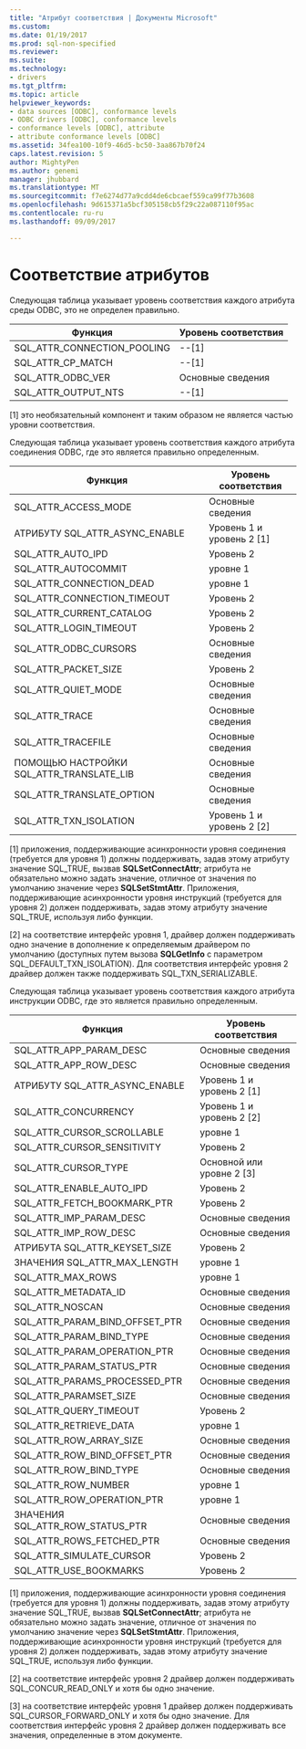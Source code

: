 ```yaml
---
title: "Атрибут соответствия | Документы Microsoft"
ms.custom: 
ms.date: 01/19/2017
ms.prod: sql-non-specified
ms.reviewer: 
ms.suite: 
ms.technology:
- drivers
ms.tgt_pltfrm: 
ms.topic: article
helpviewer_keywords:
- data sources [ODBC], conformance levels
- ODBC drivers [ODBC], conformance levels
- conformance levels [ODBC], attribute
- attribute conformance levels [ODBC]
ms.assetid: 34fea100-10f9-46d5-bc50-3aa867b70f24
caps.latest.revision: 5
author: MightyPen
ms.author: genemi
manager: jhubbard
ms.translationtype: MT
ms.sourcegitcommit: f7e6274d77a9cdd4de6cbcaef559ca99f77b3608
ms.openlocfilehash: 9d615371a5bcf305158cb5f29c22a087110f95ac
ms.contentlocale: ru-ru
ms.lasthandoff: 09/09/2017

---
```

# <a name="attribute-conformance"></a>Соответствие атрибутов
Следующая таблица указывает уровень соответствия каждого атрибута среды ODBC, это не определен правильно.  
  
|Функция|Уровень соответствия|  
|--------------|-----------------------|  
|SQL_ATTR_CONNECTION_POOLING|--[1]|  
|SQL_ATTR_CP_MATCH|--[1]|  
|SQL_ATTR_ODBC_VER|Основные сведения|  
|SQL_ATTR_OUTPUT_NTS|--[1]|  
  
 [1] это необязательный компонент и таким образом не является частью уровни соответствия.  
  
 Следующая таблица указывает уровень соответствия каждого атрибута соединения ODBC, где это является правильно определенным.  
  
|Функция|Уровень соответствия|  
|--------------|-----------------------|  
|SQL_ATTR_ACCESS_MODE|Основные сведения|  
|АТРИБУТУ SQL_ATTR_ASYNC_ENABLE|Уровень 1 и уровень 2 [1]|  
|SQL_ATTR_AUTO_IPD|Уровень 2|  
|SQL_ATTR_AUTOCOMMIT|уровне 1|  
|SQL_ATTR_CONNECTION_DEAD|уровне 1|  
|SQL_ATTR_CONNECTION_TIMEOUT|Уровень 2|  
|SQL_ATTR_CURRENT_CATALOG|Уровень 2|  
|SQL_ATTR_LOGIN_TIMEOUT|Уровень 2|  
|SQL_ATTR_ODBC_CURSORS|Основные сведения|  
|SQL_ATTR_PACKET_SIZE|Уровень 2|  
|SQL_ATTR_QUIET_MODE|Основные сведения|  
|SQL_ATTR_TRACE|Основные сведения|  
|SQL_ATTR_TRACEFILE|Основные сведения|  
|ПОМОЩЬЮ НАСТРОЙКИ SQL_ATTR_TRANSLATE_LIB|Основные сведения|  
|SQL_ATTR_TRANSLATE_OPTION|Основные сведения|  
|SQL_ATTR_TXN_ISOLATION|Уровень 1 и уровень 2 [2]|  
  
 [1] приложения, поддерживающие асинхронности уровня соединения (требуется для уровня 1) должны поддерживать, задав этому атрибуту значение SQL_TRUE, вызвав **SQLSetConnectAttr**; атрибута не обязательно можно задать значение, отличное от значения по умолчанию значение через **SQLSetStmtAttr**. Приложения, поддерживающие асинхронности уровня инструкций (требуется для уровня 2) должен поддерживать, задав этому атрибуту значение SQL_TRUE, используя либо функции.  
  
 [2] на соответствие интерфейс уровня 1, драйвер должен поддерживать одно значение в дополнение к определяемым драйвером по умолчанию (доступных путем вызова **SQLGetInfo** с параметром SQL_DEFAULT_TXN_ISOLATION). Для соответствия интерфейс уровня 2 драйвер должен также поддерживать SQL_TXN_SERIALIZABLE.  
  
 Следующая таблица указывает уровень соответствия каждого атрибута инструкции ODBC, где это является правильно определенным.  
  
|Функция|Уровень соответствия|  
|--------------|-----------------------|  
|SQL_ATTR_APP_PARAM_DESC|Основные сведения|  
|SQL_ATTR_APP_ROW_DESC|Основные сведения|  
|АТРИБУТУ SQL_ATTR_ASYNC_ENABLE|Уровень 1 и уровень 2 [1]|  
|SQL_ATTR_CONCURRENCY|Уровень 1 и уровень 2 [2]|  
|SQL_ATTR_CURSOR_SCROLLABLE|уровне 1|  
|SQL_ATTR_CURSOR_SENSITIVITY|Уровень 2|  
|SQL_ATTR_CURSOR_TYPE|Основной или уровне 2 [3]|  
|SQL_ATTR_ENABLE_AUTO_IPD|Уровень 2|  
|SQL_ATTR_FETCH_BOOKMARK_PTR|Уровень 2|  
|SQL_ATTR_IMP_PARAM_DESC|Основные сведения|  
|SQL_ATTR_IMP_ROW_DESC|Основные сведения|  
|АТРИБУТА SQL_ATTR_KEYSET_SIZE|Уровень 2|  
|ЗНАЧЕНИЯ SQL_ATTR_MAX_LENGTH|уровне 1|  
|SQL_ATTR_MAX_ROWS|уровне 1|  
|SQL_ATTR_METADATA_ID|Основные сведения|  
|SQL_ATTR_NOSCAN|Основные сведения|  
|SQL_ATTR_PARAM_BIND_OFFSET_PTR|Основные сведения|  
|SQL_ATTR_PARAM_BIND_TYPE|Основные сведения|  
|SQL_ATTR_PARAM_OPERATION_PTR|Основные сведения|  
|SQL_ATTR_PARAM_STATUS_PTR|Основные сведения|  
|SQL_ATTR_PARAMS_PROCESSED_PTR|Основные сведения|  
|SQL_ATTR_PARAMSET_SIZE|Основные сведения|  
|SQL_ATTR_QUERY_TIMEOUT|Уровень 2|  
|SQL_ATTR_RETRIEVE_DATA|уровне 1|  
|SQL_ATTR_ROW_ARRAY_SIZE|Основные сведения|  
|SQL_ATTR_ROW_BIND_OFFSET_PTR|Основные сведения|  
|SQL_ATTR_ROW_BIND_TYPE|Основные сведения|  
|SQL_ATTR_ROW_NUMBER|уровне 1|  
|SQL_ATTR_ROW_OPERATION_PTR|уровне 1|  
|ЗНАЧЕНИЯ SQL_ATTR_ROW_STATUS_PTR|Основные сведения|  
|SQL_ATTR_ROWS_FETCHED_PTR|Основные сведения|  
|SQL_ATTR_SIMULATE_CURSOR|Уровень 2|  
|SQL_ATTR_USE_BOOKMARKS|Уровень 2|  
  
 [1] приложения, поддерживающие асинхронности уровня соединения (требуется для уровня 1) должны поддерживать, задав этому атрибуту значение SQL_TRUE, вызвав **SQLSetConnectAttr**; атрибута не обязательно можно задать значение, отличное от значения по умолчанию значение через **SQLSetStmtAttr**. Приложения, поддерживающие асинхронности уровня инструкций (требуется для уровня 2) должен поддерживать, задав этому атрибуту значение SQL_TRUE, используя либо функции.  
  
 [2] на соответствие интерфейс уровня 2 драйвер должен поддерживать SQL_CONCUR_READ_ONLY и хотя бы одно значение.  
  
 [3] на соответствие интерфейс уровня 1 драйвер должен поддерживать SQL_CURSOR_FORWARD_ONLY и хотя бы одно значение. Для соответствия интерфейс уровня 2 драйвер должен поддерживать все значения, определенные в этом документе.

